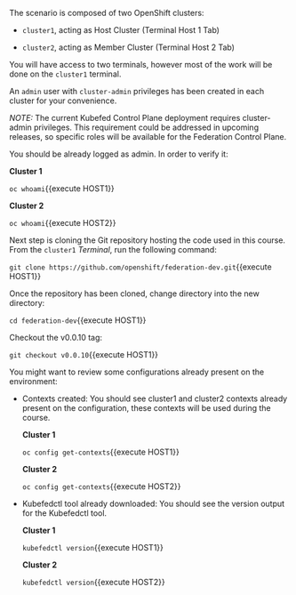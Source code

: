 The scenario is composed of two OpenShift clusters:

* `cluster1`, acting as Host Cluster (Terminal Host 1 Tab)

* `cluster2`, acting as Member Cluster (Terminal Host 2 Tab)

You will have access to two terminals, however most of the work will be done on the `cluster1` terminal.

An `admin` user with `cluster-admin` privileges has been created in each cluster for your convenience.

*NOTE:* The current Kubefed Control Plane deployment requires cluster-admin privileges. This requirement could be addressed in upcoming releases, so specific roles will be available for the Federation Control Plane.

You should be already logged as admin. In order to verify it:

**Cluster 1**

``oc whoami``{{execute HOST1}}

**Cluster 2**

``oc whoami``{{execute HOST2}}

Next step is cloning the Git repository hosting the code used in this course. From the `cluster1` _Terminal_, run the following command:

``git clone https://github.com/openshift/federation-dev.git``{{execute HOST1}}

Once the repository has been cloned, change directory into the new directory:

``cd federation-dev``{{execute HOST1}}

Checkout the v0.0.10 tag:

``git checkout v0.0.10``{{execute HOST1}}

You might want to review some configurations already present on the environment:

* Contexts created: You should see cluster1 and cluster2 contexts already present on the configuration, these contexts will be used during the course.

  **Cluster 1**  

  ``oc config get-contexts``{{execute HOST1}}

  **Cluster 2**

  ``oc config get-contexts``{{execute HOST2}}

* Kubefedctl tool already downloaded: You should see the version output for the Kubefedctl tool.

  **Cluster 1**

  ``kubefedctl version``{{execute HOST1}}

  **Cluster 2**

  ``kubefedctl version``{{execute HOST2}}
